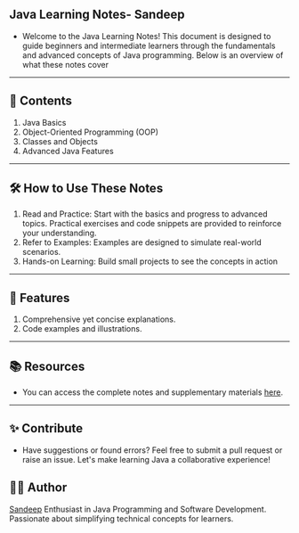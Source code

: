 **Java Learning Notes- Sandeep**
-----------
- Welcome to the Java Learning Notes! This document is designed to guide beginners and intermediate learners through the fundamentals and advanced concepts of Java programming.
Below is an overview of what these notes cover
-------------------
**📌 Contents**
-----------------
1. Java Basics
2. Object-Oriented Programming (OOP)
3. Classes and Objects
4. Advanced Java Features
-------------------
**🛠️ How to Use These Notes**
----------------
1. Read and Practice: Start with the basics and progress to advanced topics. Practical exercises and code snippets are provided to reinforce your understanding.
2. Refer to Examples: Examples are designed to simulate real-world scenarios.
3. Hands-on Learning: Build small projects to see the concepts in action
----------------------
**🚀 Features**
-------------------
1. Comprehensive yet concise explanations.
2. Code examples and illustrations.
------------------------
**📚 Resources**
-------------
- You can access the complete notes and supplementary materials [here](https://tinyurl.com/sandeepshavukarijava).
---------------
**✨ Contribute**
-----------------
- Have suggestions or found errors? Feel free to submit a pull request or raise an issue. Let's make learning Java a collaborative experience!
  
**🧑‍💻 Author**
------------
[Sandeep](https://www.linkedin.com/in/shavukari-sandeep)
Enthusiast in Java Programming and Software Development. Passionate about simplifying technical concepts for learners.

